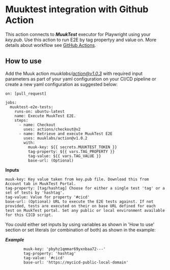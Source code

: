 # Muuktest integration with Github Action

This action connects to ***MuukTest*** executor for Playwright using your *key.pub*. Use this action to run E2E by tag propertyy and value on. More details about workflow see [GitHub Actions](https://docs.github.com/en/actions).


## How to use

Add the Muuk action *muuklabs/action@v1.0.3* with required input parameters as part of your yaml configuration on your CI/CD pipeline or create a new yaml configuration as suggested below:

```
on: [pull_request]

jobs:
  muuktest-e2e-tests:
    runs-on: ubuntu-latest
    name: Execute MuukTest E2E.
    steps:
      - name: Checkout
        uses: actions/checkout@v2
      - name: Retrieve and execute MuukTest E2E
        uses: muuklabs/action@v1.0.2
        with:
          muuk-key: ${{ secrets.MUUKTEST_TOKEN }}
          tag-property: ${{ vars.TAG_PROPERTY }}
          tag-value: ${{ vars.TAG_VALUE }}
          base-url: (Optional)
```

**Inputs**
```
muuk-key: Key value taken from key.pub file. Download this from Account tab in MuukTest Portal.
tag-property: [tag/hashtag] Choose for either a single test 'tag' or a set of tests by 'hashtag'.
tag-value: Value for property '#cicd'
base-url: (Optional) URL to execute the E2E tests against. If not provided, tests are executed on their on base URL defined for each test on MuukTest portal. Set any public or local environment available for this CICD script.
```

You could either set inputs by using variables as shown in 'How to use' section or set literals (or combination of both) as shown in the example:

***Example*** 
```
        muuk-key: 'pbyhz1qmmar69yxnbaa72---'
        tag-property: 'hashtag'
        tag-value: '#cicd'
        base-url: 'https://mycicd-public-local-domain'
```
